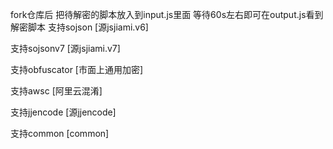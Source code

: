 fork仓库后 把待解密的脚本放入到input.js里面 等待60s左右即可在output.js看到解密脚本
支持sojson [源jsjiami.v6]

支持sojsonv7 [源jsjiami.v7]

支持obfuscator [市面上通用加密]

支持awsc [阿里云混淆]

支持jjencode [源jjencode]

支持common [common]
